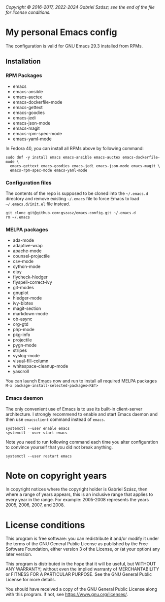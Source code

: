 _Copyright © 2016-2017, 2022-2024 Gabriel Szász; see the end of the file for
license conditions._

# My personal Emacs config

The configuration is valid for GNU Emacs 29.3 installed from RPMs.

## Installation

### RPM Packages

* emacs
* emacs-ansible
* emacs-auctex
* emacs-dockerfile-mode
* emacs-gettext
* emacs-goodies
* emacs-jedi
* emacs-json-mode
* emacs-magit
* emacs-rpm-spec-mode
* emacs-yaml-mode

In Fedora 40, you can install all RPMs above by following command:

```shell
sudo dnf -y install emacs emacs-ansible emacs-auctex emacs-dockerfile-mode \
  emacs-gettext emacs-goodies emacs-jedi emacs-json-mode emacs-magit \
  emacs-rpm-spec-mode emacs-yaml-mode
```

### Configuration files

The contents of the repo is supposed to be cloned into the `~/.emacs.d`
directory and remove existing `~/.emacs` file to force Emacs to load
`~/.emacs.d/init.el` file instead.

```shell
git clone git@github.com:gszasz/emacs-config.git ~/.emacs.d
rm ~/.emacs
```

### MELPA packages

* ada-mode
* adaptive-wrap
* apache-mode
* counsel-projectile
* csv-mode
* cython-mode
* elpy
* flycheck-hledger
* flyspell-correct-ivy
* git-modes
* gnuplot
* hledger-mode
* ivy-bibtex
* magit-section
* markdown-mode
* ob-async
* org-gtd
* php-mode
* pkg-info
* projectile
* pygn-mode
* stripes
* syslog-mode
* visual-fill-column
* whitespace-cleanup-mode
* yascroll

You can launch Emacs now and run to install all required MELPA packages `M-x
package-install-selected-packages<RET>`

### Emacs daemon

The only convenient use of Emacs is to use its built-in client-server
architecture.  I strongly recommend to enable and start Emacs daemon and then
use `emacsclient` command instead of `emacs`.

```shell
systemctl --user enable emacs
systemctl --user start emacs
```

Note you need to run following command each time you alter configuration to
convince yourself that you did not break anything.

```shell
systemctl --user restart emacs
```

# Note on copyright years

In copyright notices where the copyright holder is Gabriel Szász, then where a
range of years appears, this is an inclusive range that applies to every year
in the range.  For example: 2005-2008 represents the years 2005, 2006, 2007,
and 2008.

# License conditions

This program is free software: you can redistribute it and/or modify it under
the terms of the GNU General Public License as published by the Free Software
Foundation, either version 3 of the License, or (at your option) any later
version.

This program is distributed in the hope that it will be useful, but WITHOUT ANY
WARRANTY; without even the implied warranty of MERCHANTABILITY or FITNESS FOR A
PARTICULAR PURPOSE.  See the GNU General Public License for more details.

You should have received a copy of the GNU General Public License along with
this program.  If not, see <https://www.gnu.org/licenses/>.

